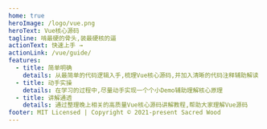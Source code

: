 ```yaml
---
home: true
heroImage: /logo/vue.png
heroText: Vue核心源码
tagline: 啃最硬的骨头,装最硬核的逼
actionText: 快速上手 →
actionLink: /vue/guide/
features:
  - title: 简单明确
    details: 从最简单的代码逻辑入手,梳理Vue核心源码,并加入清晰的代码注释辅助解读
  - title: 动手实操
    details: 在学习的过程中,尽量动手实现一个个小Demo辅助理解核心原理
  - title: 讲解通透
    details: 通过整理晚上相关的高质量Vue核心源码讲解教程,帮助大家理解Vue源码
footer: MIT Licensed | Copyright © 2021-present Sacred Wood
---
```

